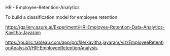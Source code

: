HR - Employee-Retention-Analytics

To build a classification model for employee retention.

https://gallery.azure.ai/Experiment/HR-Employee-Retention-Data-Analytics-Kavitha-Jayaram

https://public.tableau.com/app/profile/kavitha.jayaram/viz/EmployeeRetentionAnalysis1/HR-EmployeeRetentionAnalysis
